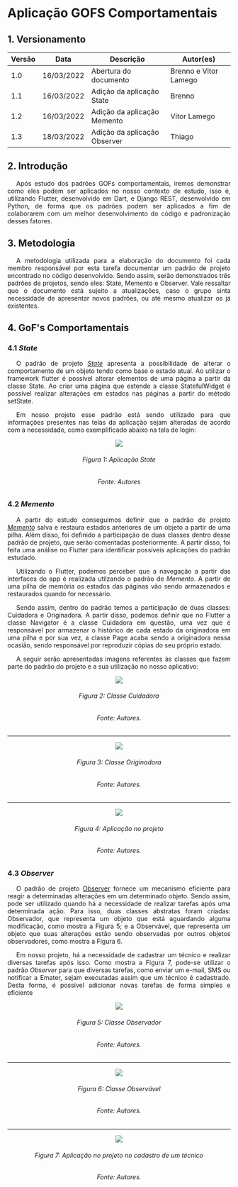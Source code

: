 # Aplicação GOFS Comportamentais

## 1. Versionamento

| Versão | Data       | Descrição                                  | Autor(es)                 |
| ------ | ---------- | ------------------------------------------ | ------------------------- |
| 1.0    | 16/03/2022 | Abertura do documento                      | Brenno e Vitor Lamego     |
| 1.1    | 16/03/2022 | Adição da aplicação State                  | Brenno                    |
| 1.2    | 16/03/2022 | Adição da aplicação Memento                | Vitor Lamego              |
| 1.3    | 18/03/2022 | Adição da aplicação Observer               | Thiago                    |


## 2. Introdução

<p align="justify" style="text-indent: 20px">Após estudo dos padrões GOFs comportamentais, iremos demonstrar como eles podem ser aplicados no nosso contexto de estudo, isso é, utilizando Flutter, desenvolvido em Dart, e Django REST, desenvolvido em Python, de forma que os padrões podem ser aplicados a fim de colaborarem com um melhor desenvolvimento do código e padronização desses fatores.</p>

## 3. Metodologia

<p align="justify" style="text-indent: 20px">A metodologia utilizada para a elaboração do documento foi cada membro responsável por esta tarefa documentar um padrão de projeto encontrado no código desenvolvido. Sendo assim, serão demonstrados três padrões de projetos, sendo eles: State, Memento e Observer. Vale ressaltar que o documento está sujeito a atualizações, caso o grupo sinta necessidade de apresentar novos padrões, ou até mesmo atualizar os já existentes.</p>

## 4. GoF's Comportamentais

### 4.1 <i>State</i>

<p align="justify" style="text-indent: 20px"> O padrão de projeto <a href="../../estudos/gofs_comportamentais/#42-state"><i>State</i></a> apresenta a possibilidade de alterar o comportamento de um objeto tendo como base o estado atual. Ao utilizar o framework flutter é possível alterar elementos de uma página a partir da classe State. Ao criar uma página que estende a classe StatefulWidget é possível realizar alterações em estados nas páginas a partir do método setState.</p>

<p align="justify" style="text-indent: 20px">Em nosso projeto esse padrão está sendo utilizado para que informações presentes nas telas da aplicação sejam alteradas de acordo com a necessidade, como exemplificado abaixo na tela de login: </p>

<center>
<img src="../../../assets/padroes_projetos/state_aplicacao.png" class="zoom"> 
<h6>Figura 1: Aplicação State</h6>
<h6>Fonte: Autores</h6>
</center>

### 4.2 <i>Memento</i>

<p align="justify" style="text-indent: 20px">A partir do estudo conseguimos definir que o padrão de projeto <a href="../../estudos/gofs_comportamentais/#410-memento"><i>Memento</i></a> salva e restaura estados anteriores de um objeto a partir de uma pilha. Além disso, foi definido a participação de duas classes dentro desse padrão de projeto, que serão comentadas posteriormente. A partir disso, foi feita uma análise no Flutter para identificar possíveis aplicações do padrão estudado.</p>

<p align="justify" style="text-indent: 20px">Utilizando o Flutter, podemos perceber que a navegação a partir das interfaces do app é realizada utilzando o padrão de <i>Memento</i>. A partir de uma pilha de memória os estados das páginas vão sendo armazenados e restaurados quando for necessário.</p>

<p align="justify" style="text-indent: 20px">Sendo assim, dentro do padrão temos a participação de duas classes: Cuidadora e Originadora. A partir disso, podemos definir que no Flutter a classe Navigator é a classe Cuidadora em questão, uma vez que é responsável por armazenar o histórico de cada estado da originadora em uma pilha e por sua vez, a classe Page acaba sendo a originadora nessa ocasião, sendo responsável por reproduzir cópias do seu próprio estado.</p>

<p align="justify" style="text-indent: 20px">A seguir serão apresentadas imagens referentes às classes que fazem parte do padrão do projeto e a sua utilização no nosso aplicativo:</p>

<center>
<img src="../../../assets/padroes_projetos/memento_aplicacao1.png" class="zoom"> 
<h6>Figura 2: Classe Cuidadora</h6>
<h6>Fonte: Autores.</h6>
</center>

<hr>

<center>
<img src="../../../assets/padroes_projetos/memento_aplicacao2.png" class="zoom"> 
<h6>Figura 3: Classe Originadora</h6>
<h6>Fonte: Autores.</h6>
</center>

<hr>

<center>
<img src="../../../assets/padroes_projetos/memento_aplicacao3.png" class="zoom"> 
<h6>Figura 4: Aplicação no projeto</h6>
<h6>Fonte: Autores.</h6>
</center>

### 4.3 <i>Observer</i>

<p align="justify" style="text-indent: 20px">O padrão de projeto <a href="../../estudos/gofs_comportamentais/#41-observer">Observer</a> fornece um mecanismo eficiente para reagir a determinadas alterações em um determinado objeto. Sendo assim, pode ser utilizado quando há a necessidade de realizar tarefas após uma determinada ação. Para isso, duas classes abstratas foram criadas: Observador, que representa um objeto que está aguardando alguma modificação, como mostra a Figura 5; e a Observável, que representa um objeto que suas alterações estão sendo observadas por outros objetos observadores, como mostra a Figura 6.</p>

<p align="justify" style="text-indent: 20px">Em nosso projeto, há a necessidade de cadastrar um técnico e realizar diversas tarefas após isso. Como mostra a Figura 7, pode-se utilizar o padrão <i>Observer</i> para que diversas tarefas, como enviar um e-mail, SMS ou notificar a Emater, sejam executadas assim que um técnico é cadastrado. Desta forma, é possível adicionar novas tarefas de forma simples e eficiente</p>

<center>
<img src="../../../assets/padroes_projetos/observer_aplicacao1.png" class="zoom"> 
<h6>Figura 5: Classe Observador</h6>
<h6>Fonte: Autores.</h6>
</center>

<hr>

<center>
<img src="../../../assets/padroes_projetos/observer_aplicacao2.png" class="zoom"> 
<h6>Figura 6: Classe Observável</h6>
<h6>Fonte: Autores.</h6>
</center>

<hr>

<center>
<img src="../../../assets/padroes_projetos/observer_aplicacao3.png" class="zoom"> 
<h6>Figura 7: Aplicação no projeto no cadastro de um técnico</h6>
<h6>Fonte: Autores.</h6>
</center>